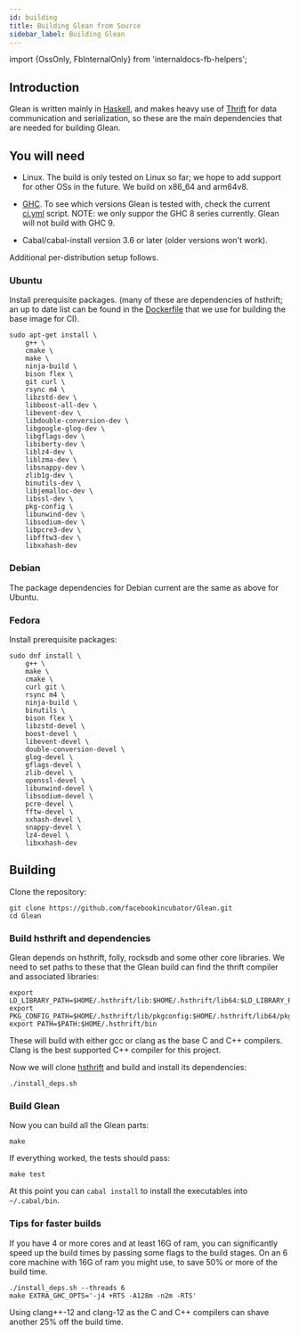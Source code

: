 ```yaml
---
id: building
title: Building Glean from Source
sidebar_label: Building Glean
---
```


import {OssOnly, FbInternalOnly} from 'internaldocs-fb-helpers';

## Introduction

Glean is written mainly in [Haskell](http://www.haskell.org/), and
makes heavy use of
[Thrift](https://github.com/facebookincubator/hsthrift) for data
communication and serialization, so these are the main dependencies
that are needed for building Glean.

## You will need

* Linux. The build is only tested on Linux so far; we hope to add
  support for other OSs in the future. We build on x86\_64 and arm64v8.

* [GHC](https://www.haskell.org/ghc/). To see which versions Glean is tested with, check the current [ci.yml](https://github.com/facebookincubator/Glean/blob/master/.github/workflows/ci.yml) script. NOTE: we only suppor the GHC 8 series currently. Glean will not build with GHC 9.

* Cabal/cabal-install version 3.6 or later (older versions won't work).

Additional per-distribution setup follows.

### Ubuntu

Install prerequisite packages. (many of these are dependencies of
hsthrift; an up to date list can be found in the
[Dockerfile](https://github.com/facebookincubator/hsthrift/blob/master/.github/workflows/Dockerfile)
that we use for building the base image for CI).

```
sudo apt-get install \
    g++ \
    cmake \
    make \
    ninja-build \
    bison flex \
    git curl \
    rsync m4 \
    libzstd-dev \
    libboost-all-dev \
    libevent-dev \
    libdouble-conversion-dev \
    libgoogle-glog-dev \
    libgflags-dev \
    libiberty-dev \
    liblz4-dev \
    liblzma-dev \
    libsnappy-dev \
    zlib1g-dev \
    binutils-dev \
    libjemalloc-dev \
    libssl-dev \
    pkg-config \
    libunwind-dev \
    libsodium-dev \
    libpcre3-dev \
    libfftw3-dev \
    libxxhash-dev
```

### Debian

The package dependencies for Debian current are the same as above for Ubuntu.

### Fedora

Install prerequisite packages:

```
sudo dnf install \
    g++ \
    make \
    cmake \
    curl git \
    rsync m4 \
    ninja-build \
    binutils \
    bison flex \
    libzstd-devel \
    boost-devel \
    libevent-devel \
    double-conversion-devel \
    glog-devel \
    gflags-devel \
    zlib-devel \
    openssl-devel \
    libunwind-devel \
    libsodium-devel \
    pcre-devel \
    fftw-devel \
    xxhash-devel \
    snappy-devel \
    lz4-devel \
    libxxhash-dev
```

## Building

Clone the repository:

```
git clone https://github.com/facebookincubator/Glean.git
cd Glean
```

### Build hsthrift and dependencies

Glean depends on hsthrift, folly, rocksdb and some other core libraries.
We need to set paths to these that the Glean build can find the thrift compiler
and associated libraries:

```
export LD_LIBRARY_PATH=$HOME/.hsthrift/lib:$HOME/.hsthrift/lib64:$LD_LIBRARY_PATH
export PKG_CONFIG_PATH=$HOME/.hsthrift/lib/pkgconfig:$HOME/.hsthrift/lib64/pkgconfig
export PATH=$PATH:$HOME/.hsthrift/bin
```

These will build with either gcc or clang as the base C and C++ compilers. Clang is 
the best supported C++ compiler for this project.

Now we will clone [hsthrift](https://github.com/facebookincubator/hsthrift) and
build and install its dependencies:
```
./install_deps.sh
```

### Build Glean

Now you can build all the Glean parts:

```
make
```

If everything worked, the tests should pass:

```
make test
```

At this point you can `cabal install` to install the executables into
`~/.cabal/bin`.

### Tips for faster builds

If you have 4 or more cores and at least 16G of ram, you can significantly speed up the build times by passing some flags to the build stages.
On an 6 core machine with 16G of ram you might use, to save 50% or more of the build time.

```
./install_deps.sh --threads 6
make EXTRA_GHC_OPTS='-j4 +RTS -A128m -n2m -RTS'
```

Using clang++-12 and clang-12 as the C and C++ compilers can shave another 25% off the build time.
